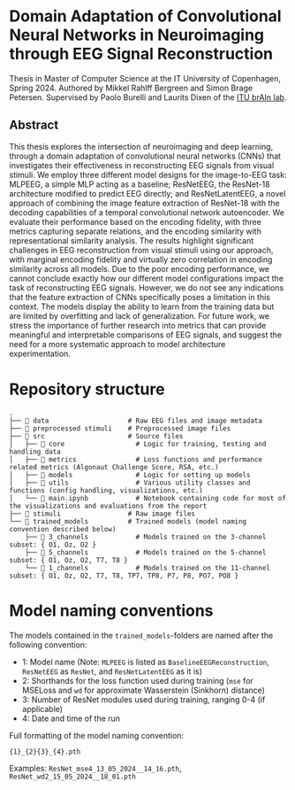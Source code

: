 # Domain Adaptation of Convolutional Neural Networks in Neuroimaging through EEG Signal Reconstruction
Thesis in Master of Computer Science at the IT University of Copenhagen, Spring 2024. Authored by Mikkel Rahlff Bergreen and Simon Brage Petersen. Supervised by Paolo Burelli and Laurits Dixen of the [ITU brAIn lab](https://brainlab.itu.dk/).

## Abstract

This thesis explores the intersection of neuroimaging and deep learning, through a domain adaptation of convolutional neural networks (CNNs) that investigates their effectiveness in reconstructing EEG signals from visual stimuli. We employ three different model designs for the image-to-EEG task: MLPEEG, a simple MLP acting as a baseline; ResNetEEG, the ResNet-18 architecture modified to predict EEG directly; and ResNetLatentEEG, a novel approach of combining the image feature extraction of ResNet-18 with the decoding capabilities of a temporal convolutional network autoencoder. We evaluate their performance based on the encoding fidelity, with three metrics capturing separate relations, and the encoding similarity with representational similarity analysis. The results highlight significant challenges in EEG reconstruction from visual stimuli using our approach, with marginal encoding fidelity and virtually zero correlation in encoding similarity across all models.
Due to the poor encoding performance, we cannot conclude exactly how our different model configurations impact the task of reconstructing EEG signals. However, we do not see any indications that the feature extraction of CNNs specifically poses a limitation in this context. The models display the ability to learn from the training data but are limited by overfitting and lack of generalization. For future work, we stress the importance of further research into metrics that can provide meaningful and interpretable comparisons of EEG signals, and suggest the need for a more systematic approach to model architecture experimentation.

# Repository structure
    .
    ├── 📁 data                    # Raw EEG files and image metadata
    ├── 📁 preprocessed stimuli    # Preprocessed image files
    ├── 📁 src                     # Source files
    │   ├── 📁 core                  # Logic for training, testing and handling data
    │   ├── 📁 metrics               # Loss functions and performance related metrics (Algonaut Challenge Score, RSA, etc.)
    │   ├── 📁 models                # Logic for setting up models
    │   ├── 📁 utils                 # Various utility classes and functions (config handling, visualizations, etc.)
    │   └── 📄 main.ipynb            # Notebook containing code for most of the visualizations and evaluations from the report
    ├── 📁 stimuli                 # Raw image files
    └── 📁 trained_models          # Trained models (model naming convention described below)
        ├── 📁 3_channels            # Models trained on the 3-channel subset: { O1, Oz, O2 }
        ├── 📁 5_channels            # Models trained on the 5-channel subset: { O1, Oz, O2, T7, T8 }
        └── 📁 1_channels            # Models trained on the 11-channel subset: { O1, Oz, O2, T7, T8, TP7, TP8, P7, P8, PO7, PO8 }
        
# Model naming conventions

The models contained in the `trained_models`-folders are named after the following convention:

- 1: Model name (Note: `MLPEEG` is listed as `BaselineEEGReconstruction`, `ResNetEEG` as `ResNet`, and `ResNetLatentEEG` as it is)
- 2: Shorthands for the loss function used during training (`mse` for MSELoss and `wd` for approximate Wasserstein (Sinkhorn) distance)
- 3: Number of ResNet modules used during training, ranging 0-4 (if applicable)
- 4: Date and time of the run

Full formatting of the model naming convention:

`{1}_{2}{3}_{4}.pth`

Examples:
`ResNet_mse4_13_05_2024__14_16.pth`,
`ResNet_wd2_15_05_2024__18_01.pth`
